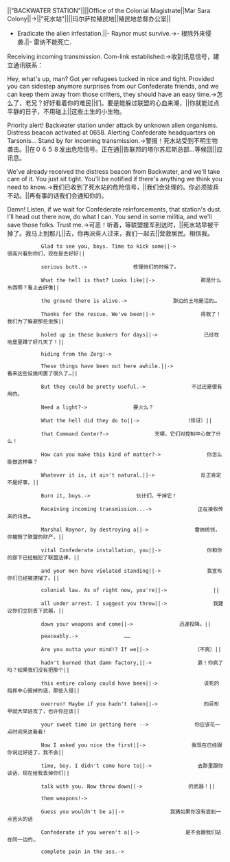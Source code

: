 ||"BACKWATER STATION"||||Office of the Colonial Magistrate||Mar Sara Colony||->||"死水站"||||玛尔萨拉殖民地||殖民地总督办公室||

- Eradicate the alien infestation.||- Raynor must survive.->- 根除外来侵袭.||- 雷纳不能死亡.

Receiving incoming transmission. Com-link established:->收到讯息信号，建立通讯联系： 

Hey, what's up, man? Got yer refugees tucked in nice and tight. Provided you can sidestep anymore surprises from our Confederate friends, and we can keep them away from those critters, they should have an easy time.->怎么了，老兄？好好看着你的难民||们。要是能躲过联盟的心血来潮，||你就能过点平静的日子，不用碰上||这些土生的小生物。

Priority alert! Backwater station under attack by unknown alien organisms. Distress beacon activated at 0658. Alerting Confederate headquarters on Tarsonis... Stand by for incoming transmission.->警报！死水站受到不明生物袭击。||在０６５８发出危险信号。正在通||告联邦的塔尔苏尼斯总部…等候回||应讯息。

We've already received the distress beacon from Backwater, and we'll take care of it. You just sit tight. You'll be notified if there's anything we think you need to know.->我们已收到了死水站的危险信号，||我们会处理的。你必须按兵不动。||再有事的话我们会通知你的。

Damn! Listen, if we wait for Confederate reinforcements, that station's dust. I'll head out there now, do what I can. You send in some militia, and we'll save those folks. Trust me.->可恶！听着，等联盟援军到达时，||死水站早被干掉了。我马上到那儿||去，你再派些人过来，我们一起去||营救居民。相信我。

               Glad to see you, boys. Time to kick some||->               很高兴看到你们，现在是去好好||

               serious butt.->               修理他们的时候了。

               What the hell is that? Looks like||->               那是什么东西啊？看上去好像||

               the ground there is alive.->               那边的土地是活的…

               Thanks for the rescue. We've been||->               得救了！我们为了躲避那些虫族||

               holed up in these bunkers for days||->               已经在地堡里蹲了好几天了！||

               hiding from the Zerg!->               

               These things have been out here awhile.||->               看来这些设施闲置了很久了…||

               But they could be pretty useful.->               不过还是很有用的。

               Need a light?->               要火么？

               What the hell did they do to||->               （惊讶）||

               that Command Center?->               天哪，它们对控制中心做了什么！

               How can you make this kind of matter?->               你怎么能做这种事？

               Whatever it is, it ain't natural.||->               反正肯定不是好事，||

               Burn it, boys.->               伙计们，干掉它！

               Receiving incoming transmission...->               正在接收传来的讯息…

               Marshal Raynor, by destroying a||->               雷纳统领，你摧毁了联盟的财产，||

               vital Confederate installation, you||->               你和你的部下已经触犯了联盟法律，||

               and your men have violated standing||->               我宣布你们已经被逮捕了。||

               colonial law. As of right now, you're||->               ||

               all under arrest. I suggest you throw||->               我建议你们立刻丢下武器，||

               down your weapons and come||->               迅速投降。||

               peaceably.->               ……

               Are you outta your mind!? If we||->               （不爽）||

               hadn't burned that damn factory,||->               靠！你疯了吗？如果我们没有把那个||

               this entire colony could have been||->               该死的指挥中心毁掉的话，那些入侵||

               overrun! Maybe if you hadn't taken||->               的异形早就大举进攻了，也许你应该||

               your sweet time in getting here -->               你应该花一点时间来这看看!

               Now I asked you nice the first||->               我现在已经跟你说过好话了，我不会||

               time, boy. I didn't come here to||->               去那里跟你谈话，现在给我丢掉你们||

               talk with you. Now throw down||->               的武器！||

               them weapons!->                

               Guess you wouldn't be a||->               我猜如果你没有尝到一点苦头的话

               Confederate if you weren't a||->               是不会跟我们站在同一边的…

               complete pain in the ass.->               

